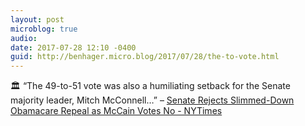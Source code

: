 ```yaml
---
layout: post
microblog: true
audio: 
date: 2017-07-28 12:10 -0400
guid: http://benhager.micro.blog/2017/07/28/the-to-vote.html
---
```

🏛 “The 49-to-51 vote was also a humiliating setback for the Senate majority leader, Mitch McConnell…” – [Senate Rejects Slimmed-Down Obamacare Repeal as McCain Votes No - NYTimes](https://mobile.nytimes.com/2017/07/27/us/politics/obamacare-partial-repeal-senate-republicans-revolt.html)
